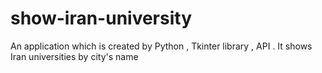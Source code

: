 # show-iran-university
An application which is created by Python , Tkinter library , API .
It shows Iran universities by city's name
